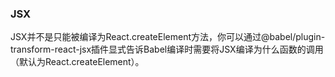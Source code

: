 ### JSX

JSX并不是只能被编译为React.createElement方法，你可以通过@babel/plugin-transform-react-jsx插件显式告诉Babel编译时需要将JSX编译为什么函数的调用（默认为React.createElement）。
